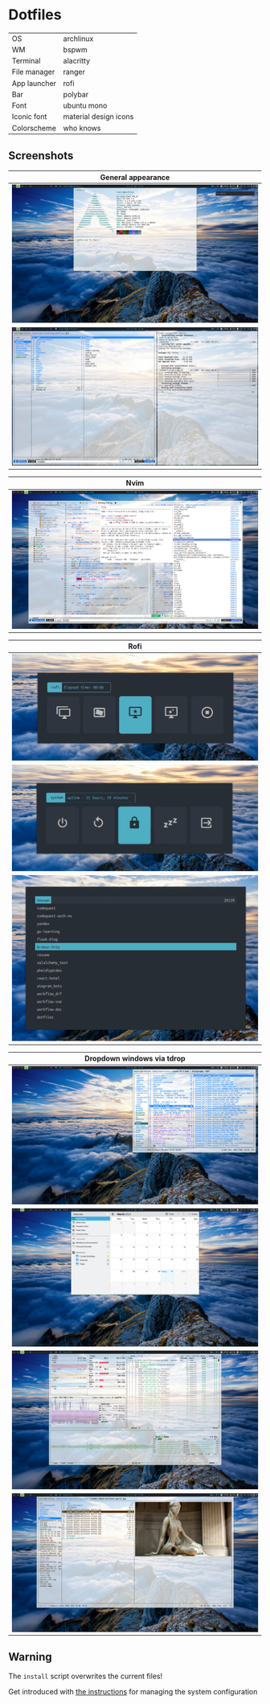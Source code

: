 # Dotfiles

|              |                       |
|--------------|-----------------------|
| OS           | archlinux             |
| WM           | bspwm                 |
| Terminal     | alacritty             |
| File manager | ranger                |
| App launcher | rofi                  |
| Bar          | polybar               |
| Font         | ubuntu mono           |
| Iconic font  | material design icons |
| Colorscheme  | who knows             |


## Screenshots

| General appearance                                                             |
|--------------------------------------------------------------------------------|
| <img src="https://github.com/peskovdev/files/blob/master/dotfiles/main.png">   |
| <img src="https://github.com/peskovdev/files/blob/master/dotfiles/tiling.png"> |


| Nvim                                                                         |
|------------------------------------------------------------------------------|
| <img src="https://github.com/peskovdev/files/blob/master/dotfiles/nvim.png"> |


| Rofi                                                                          |
|-------------------------------------------------------------------------------|
| <img src="https://github.com/peskovdev/files/blob/master/dotfiles/rofi1.png"> |
| <img src="https://github.com/peskovdev/files/blob/master/dotfiles/rofi2.png"> |
| <img src="https://github.com/peskovdev/files/blob/master/dotfiles/rofi3.png"> |


| Dropdown windows via tdrop                                                     |
|--------------------------------------------------------------------------------|
| <img src="https://github.com/peskovdev/files/blob/master/dotfiles/tdropm.png"> |
| <img src="https://github.com/peskovdev/files/blob/master/dotfiles/tdropk.png"> |
| <img src="https://github.com/peskovdev/files/blob/master/dotfiles/tdropb.png"> |
| <img src="https://github.com/peskovdev/files/blob/master/dotfiles/tdropf.png"> |

## Warning

The `install` script overwrites the current files!

Get introduced with [the instructions](https://exynil.github.io/knowledge-base/Linux/How-to/Manage-dotfiles.html)
for managing the system configuration
